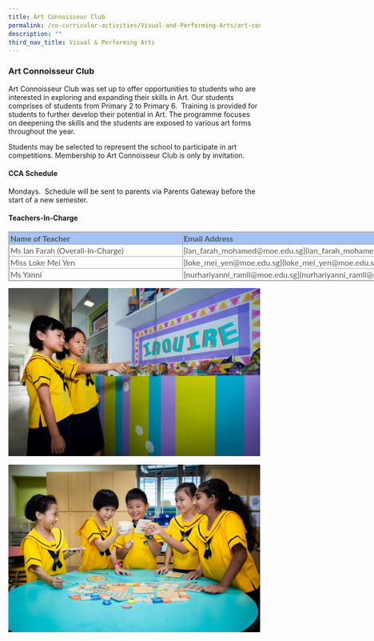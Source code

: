```yaml
---
title: Art Connoisseur Club
permalink: /co-curricular-activities/Visual-and-Performing-Arts/art-connoisseur-club/
description: ""
third_nav_title: Visual & Performing Arts
---
```

### Art Connoisseur Club

Art Connoisseur Club was set up to offer opportunities to students who are interested in exploring and expanding their skills in Art. Our students comprises of students from Primary 2 to Primary 6.  Training is provided for students to further develop their potential in Art. The programme focuses on deepening the skills and the students are exposed to various art forms throughout the year.

Students may be selected to represent the school to participate in art competitions. Membership to Art Connoisseur Club is only by invitation.

#### CCA Schedule
Mondays.  Schedule will be sent to parents via Parents Gateway before the start of a new semester.

#### Teachers-In-Charge
<table border="1" width="628" cellspacing="0" cellpadding="0" class="iveo_table ives_tab_simple3" style="margin: 0px; outline: 0px; padding: 0px; border-collapse: collapse; border: 1px solid rgb(170, 170, 170); color: rgb(87, 87, 86); font-family: Lato, sans-serif; font-size: 16px; font-style: normal; font-variant-ligatures: normal; font-variant-caps: normal; font-weight: 400; letter-spacing: normal; orphans: 2; text-align: left; text-transform: none; white-space: normal; widows: 2; word-spacing: 0px; -webkit-text-stroke-width: 0px; background-color: rgb(255, 255, 255); text-decoration-thickness: initial; text-decoration-style: initial; text-decoration-color: initial; width: 898px;"><tbody style="margin: 0px; outline: 0px; padding: 0px;"><tr style="margin: 0px; outline: 0px; padding: 0px; background-color: rgb(164, 194, 244);"><td width="313" style="margin: 0px; outline: 0px; padding: 2px; text-align: left; border: 1px solid rgb(170, 170, 170); width: 348px;"><b style="margin: 0px; outline: 0px; padding: 0px;">Name of Teacher</b></td><td width="315" style="margin: 0px; outline: 0px; padding: 2px; text-align: left; border: 1px solid rgb(170, 170, 170); width: 550px;"><b style="margin: 0px; outline: 0px; padding: 0px;">Email Address</b></td></tr><tr style="margin: 0px; outline: 0px; padding: 0px;"><td width="313" style="margin: 0px; outline: 0px; padding: 2px; text-align: left; border: 1px solid rgb(170, 170, 170);">Ms Ian Farah (Overall-In-Charge)</td><td width="315" style="margin: 0px; outline: 0px; padding: 2px; text-align: left; border: 1px solid rgb(170, 170, 170);">[ian_farah_mohamed@moe.edu.sg](ian_farah_mohamed@moe.edu.sg)</td></tr><tr style="margin: 0px; outline: 0px; padding: 0px;"><td width="313" style="margin: 0px; outline: 0px; padding: 2px; text-align: left; border: 1px solid rgb(170, 170, 170);">Miss Loke Mei Yen&nbsp;<br style="margin: 0px; outline: 0px; padding: 0px;"></td><td width="315" style="margin: 0px; outline: 0px; padding: 2px; text-align: left; border: 1px solid rgb(170, 170, 170);">[loke_mei_yen@moe.edu.sg](loke_mei_yen@moe.edu.sg)&nbsp;<br style="margin: 0px; outline: 0px; padding: 0px;"></td></tr><tr style="margin: 0px; outline: 0px; padding: 0px;"><td style="margin: 0px; outline: 0px; padding: 2px; text-align: left; border: 1px solid rgb(170, 170, 170);">Ms Yanni&nbsp;</td><td style="margin: 0px; outline: 0px; padding: 2px; text-align: left; border: 1px solid rgb(170, 170, 170);">[nurhariyanni_ramli@moe.edu.sg](nurhariyanni_ramli@moe.edu.sg)&nbsp;</td></tr></tbody></table>

![](/images/art%20club%201.jpg)

![](/images/art%20club%202.jpg)
